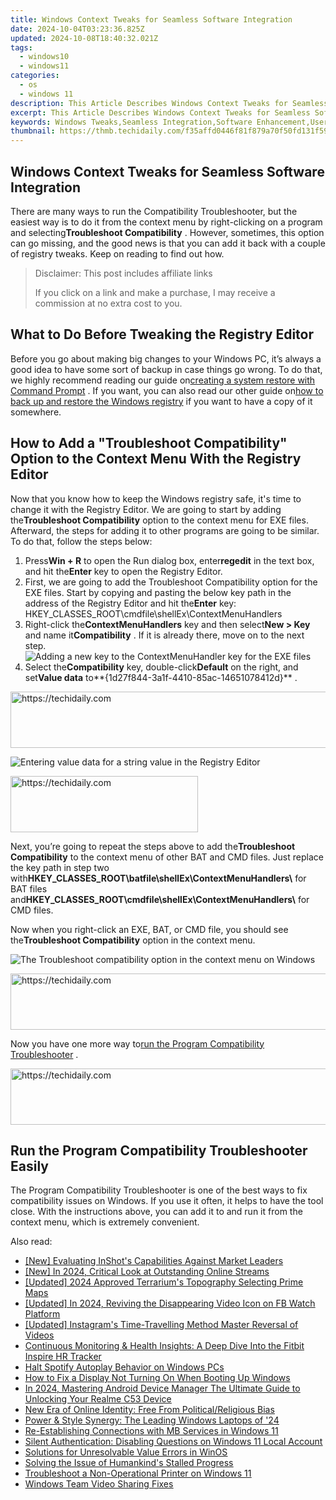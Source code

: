 ```yaml
---
title: Windows Context Tweaks for Seamless Software Integration
date: 2024-10-04T03:23:36.825Z
updated: 2024-10-08T18:40:32.021Z
tags:
  - windows10
  - windows11
categories:
  - os
  - windows 11
description: This Article Describes Windows Context Tweaks for Seamless Software Integration
excerpt: This Article Describes Windows Context Tweaks for Seamless Software Integration
keywords: Windows Tweaks,Seamless Integration,Software Enhancement,User Interface Tuning,Operating Optimization,Efficiency Tweaks,System Harmony
thumbnail: https://thmb.techidaily.com/f35affd0446f81f879a70f50fd131f599003c290d87b21cce9966af54d527118.jpg
---
```


## Windows Context Tweaks for Seamless Software Integration

 There are many ways to run the Compatibility Troubleshooter, but the easiest way is to do it from the context menu by right-clicking on a program and selecting**Troubleshoot Compatibility** . However, sometimes, this option can go missing, and the good news is that you can add it back with a couple of registry tweaks. Keep on reading to find out how.

>  Disclaimer: This post includes affiliate links
>
>  If you click on a link and make a purchase, I may receive a commission at no extra cost to you.
>

## What to Do Before Tweaking the Registry Editor

 Before you go about making big changes to your Windows PC, it’s always a good idea to have some sort of backup in case things go wrong. To do that, we highly recommend reading our guide on[creating a system restore with Command Prompt](https://www.makeuseof.com/windows-create-restore-point-command-prompt-powershell/) . If you want, you can also read our other guide on[how to back up and restore the Windows registry](https://www.makeuseof.com/tag/backup-restore-windows-registry/) if you want to have a copy of it somewhere.

## How to Add a "Troubleshoot Compatibility" Option to the Context Menu With the Registry Editor

 Now that you know how to keep the Windows registry safe, it's time to change it with the Registry Editor. We are going to start by adding the**Troubleshoot Compatibility** option to the context menu for EXE files. Afterward, the steps for adding it to other programs are going to be similar. To do that, follow the steps below:

1. Press**Win + R** to open the Run dialog box, enter**regedit** in the text box, and hit the**Enter** key to open the Registry Editor.
2. First, we are going to add the Troubleshoot Compatibility option for the EXE files. Start by copying and pasting the below key path in the address of the Registry Editor and hit the**Enter** key:  
HKEY_CLASSES_ROOT\cmdfile\shellEx\ContextMenuHandlers
3. Right-click the**ContextMenuHandlers** key and then select**New > Key** and name it**Compatibility** . If it is already there, move on to the next step.  
![Adding a new key to the ContextMenuHandler key for the EXE files](https://static1.makeuseofimages.com/wordpress/wp-content/uploads/2023/04/new-key-compatibility-troubleshooter-context-menu.jpg)
4. Select the**Compatibility** key, double-click**Default** on the right, and set**Value data** to**{1d27f844-3a1f-4410-85ac-14651078412d}** .  

<!-- affiliate ads begin -->
<a href="https://appsumo.8odi.net/c/5597632/2151855/7443" target="_top" id="2151855">
  <img src="//a.impactradius-go.com/display-ad/7443-2151855" border="0" alt="https://techidaily.com" width="728" height="90"/>
</a>
<img height="0" width="0" src="https://appsumo.8odi.net/i/5597632/2151855/7443" style="position:absolute;visibility:hidden;" border="0" />
<!-- affiliate ads end -->

![Entering value data for a string value in the Registry Editor](https://static1.makeuseofimages.com/wordpress/wp-content/uploads/2023/04/enter-value-data.jpg)

<!-- affiliate ads begin -->
<a href="https://aligracehair.sjv.io/c/5597632/2047406/19272" target="_top" id="2047406">
  <img src="//a.impactradius-go.com/display-ad/19272-2047406" border="0" alt="https://techidaily.com" width="300" height="90"/>
</a>
<img height="0" width="0" src="https://aligracehair.sjv.io/i/5597632/2047406/19272" style="position:absolute;visibility:hidden;" border="0" />
<!-- affiliate ads end -->

 Next, you’re going to repeat the steps above to add the**Troubleshoot Compatibility** to the context menu of other BAT and CMD files. Just replace the key path in step two with**HKEY\_CLASSES\_ROOT\\batfile\\shellEx\\ContextMenuHandlers\\** for BAT files and**HKEY\_CLASSES\_ROOT\\cmdfile\\shellEx\\ContextMenuHandlers\\** for CMD files.

 Now when you right-click an EXE, BAT, or CMD file, you should see the**Troubleshoot Compatibility** option in the context menu.

![The Troubleshoot compatibility option in the context menu on Windows](https://static1.makeuseofimages.com/wordpress/wp-content/uploads/2023/04/troubleshoot-compatibility-context-menu.jpg)

<!-- affiliate ads begin -->
<a href="https://ephamedtechinc.pxf.io/c/5597632/2130528/26400" target="_top" id="2130528">
  <img src="//a.impactradius-go.com/display-ad/26400-2130528" border="0" alt="https://techidaily.com" width="728" height="90"/>
</a>
<img height="0" width="0" src="https://ephamedtechinc.pxf.io/i/5597632/2130528/26400" style="position:absolute;visibility:hidden;" border="0" />
<!-- affiliate ads end -->

 Now you have one more way to[run the Program Compatibility Troubleshooter](https://www.makeuseof.com/run-program-compatibility-troubleshooter-windows/) .

<!-- affiliate ads begin -->
<a href="https://unicoeye.pxf.io/c/5597632/2148775/18498" target="_top" id="2148775">
  <img src="//a.impactradius-go.com/display-ad/18498-2148775" border="0" alt="https://techidaily.com" width="728" height="90"/>
</a>
<img height="0" width="0" src="https://unicoeye.pxf.io/i/5597632/2148775/18498" style="position:absolute;visibility:hidden;" border="0" />
<!-- affiliate ads end -->

## Run the Program Compatibility Troubleshooter Easily

 The Program Compatibility Troubleshooter is one of the best ways to fix compatibility issues on Windows. If you use it often, it helps to have the tool close. With the instructions above, you can add it to and run it from the context menu, which is extremely convenient.

<ins class="adsbygoogle"
     style="display:block"
     data-ad-format="autorelaxed"
     data-ad-client="ca-pub-7571918770474297"
     data-ad-slot="1223367746"></ins>

<ins class="adsbygoogle"
     style="display:block"
     data-ad-client="ca-pub-7571918770474297"
     data-ad-slot="8358498916"
     data-ad-format="auto"
     data-full-width-responsive="true"></ins>

<span class="atpl-alsoreadstyle">Also read:</span>
<div><ul>
<li><a href="https://some-knowledge.techidaily.com/new-evaluating-inshots-capabilities-against-market-leaders/"><u>[New] Evaluating InShot's Capabilities Against Market Leaders</u></a></li>
<li><a href="https://fox-helps.techidaily.com/new-in-2024-critical-look-at-outstanding-online-streams/"><u>[New] In 2024, Critical Look at Outstanding Online Streams</u></a></li>
<li><a href="https://remote-screen-capture.techidaily.com/updated-2024-approved-terrariums-topography-selecting-prime-maps/"><u>[Updated] 2024 Approved Terrarium's Topography Selecting Prime Maps</u></a></li>
<li><a href="https://facebook-video-content.techidaily.com/updated-in-2024-reviving-the-disappearing-video-icon-on-fb-watch-platform/"><u>[Updated] In 2024, Reviving the Disappearing Video Icon on FB Watch Platform</u></a></li>
<li><a href="https://instagram-video-recordings.techidaily.com/updated-instagrams-time-travelling-method-master-reversal-of-videos/"><u>[Updated] Instagram's Time-Travelling Method Master Reversal of Videos</u></a></li>
<li><a href="https://buynow-help.techidaily.com/continuous-monitoring-and-health-insights-a-deep-dive-into-the-fitbit-inspire-hr-tracker/"><u>Continuous Monitoring & Health Insights: A Deep Dive Into the Fitbit Inspire HR Tracker</u></a></li>
<li><a href="https://win11-tips.techidaily.com/halt-spotify-autoplay-behavior-on-windows-pcs/"><u>Halt Spotify Autoplay Behavior on Windows PCs</u></a></li>
<li><a href="https://win11-tips.techidaily.com/how-to-fix-a-display-not-turning-on-when-booting-up-windows/"><u>How to Fix a Display Not Turning On When Booting Up Windows</u></a></li>
<li><a href="https://easy-unlock-android.techidaily.com/in-2024-mastering-android-device-manager-the-ultimate-guide-to-unlocking-your-realme-c53-device-by-drfone-android/"><u>In 2024, Mastering Android Device Manager The Ultimate Guide to Unlocking Your Realme C53 Device</u></a></li>
<li><a href="https://facebook.techidaily.com/new-era-of-online-identity-free-from-politicalreligious-bias/"><u>New Era of Online Identity: Free From Political/Religious Bias</u></a></li>
<li><a href="https://win11-tips.techidaily.com/power-and-style-synergy-the-leading-windows-laptops-of-24/"><u>Power & Style Synergy: The Leading Windows Laptops of '24</u></a></li>
<li><a href="https://win11-tips.techidaily.com/re-establishing-connections-with-mb-services-in-windows-11/"><u>Re-Establishing Connections with MB Services in Windows 11</u></a></li>
<li><a href="https://win11-tips.techidaily.com/silent-authentication-disabling-questions-on-windows-11-local-account/"><u>Silent Authentication: Disabling Questions on Windows 11 Local Account</u></a></li>
<li><a href="https://win11-tips.techidaily.com/solutions-for-unresolvable-value-errors-in-winos/"><u>Solutions for Unresolvable Value Errors in WinOS</u></a></li>
<li><a href="https://win-able.techidaily.com/solving-the-issue-of-humankinds-stalled-progress/"><u>Solving the Issue of Humankind's Stalled Progress</u></a></li>
<li><a href="https://win11-tips.techidaily.com/troubleshoot-a-non-operational-printer-on-windows-11/"><u>Troubleshoot a Non-Operational Printer on Windows 11</u></a></li>
<li><a href="https://win11-tips.techidaily.com/windows-team-video-sharing-fixes/"><u>Windows Team Video Sharing Fixes</u></a></li>
</ul></div>

